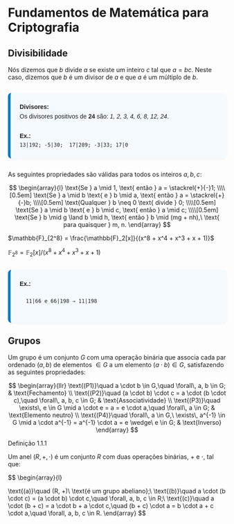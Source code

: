 # Fundamentos de Matemática para Criptografia

## Divisibilidade

Nós dizemos que $b$ divide $a$ se existe um inteiro $c$ tal que $a = bc$. Neste caso, dizemos que $b$ é um divisor de $a$ e que $a$ é um múltiplo de $b$.

<div style="
  max-width: 500px;
  margin: 2em auto;
  padding: 1.5em;
  border-left: 6px solid #007ACC;
  background: #f4faff;
  box-shadow: 0 2px 6px rgba(0,0,0,0.05);
  font-family: sans-serif;
  color: #222;
  border-radius: 8px;
  line-height: 1.6;
">
  <strong>Divisores:</strong><br>
  Os divisores positivos de <strong>24</strong> são: <em>1, 2, 3, 4, 6, 8, 12, 24</em>.<br><br>
  <strong>Ex.:</strong><br>
  <code>13|192; -5|30;&nbsp; 17|289; -3|33; 17|0</code>
</div>

As seguintes propriedades são válidas para todos os inteiros $a, b, c$:

$$
\begin{array}{l}
\text{Se } a \mid 1, \text{ então } a = \stackrel{+}{-}1; \\\\[0.5em]
\text{Se } a \mid b \text{ e } b \mid a, \text{ então } a = \stackrel{+}{-}b; \\\\[0.5em]
\text{Qualquer } b \neq 0 \text{ divide } 0; \\\\[0.5em]
\text{Se } a \mid b \text{ e } b \mid c, \text{ então } a \mid c; \\\\[0.5em]
\text{Se } b \mid g \land b \mid h, \text{ então } b \mid (mg + nh),\ \text{ para quaisquer } m, n.
\end{array}
$$



$\mathbb{F}_{2^8} = \frac{\mathbb{F}_2[x]}{(x^8 + x^4 + x^3 + x + 1)}$

$\mathbb{F}_{2^8} = \mathbb{F}_2[x] \big/ \left(x^8 + x^4 + x^3 + x + 1\right)$

<div style="
  max-width: 500px;
  margin: 2em auto;
  padding: 1.5em;
  border-left: 6px solid #007ACC;
  background: #f4faff;
  box-shadow: 0 2px 6px rgba(0,0,0,0.05);
  font-family: sans-serif;
  color: #222;
  border-radius: 8px;
  line-height: 1.6;
">
  <strong>Ex.:</strong><br>
  <code>
  11|66 e 66|198 &#x21D2; 11|198
  </code>
  
</div>


## Grupos

Um grupo é um conjunto $G$ com uma operação binária que associa cada par ordenado $(a, b)$ de elementos $\in G\ \text{a um elemento}\ (a \cdot b) \in G$, satisfazendo as seguintes propriedades:

$$
\begin{array}{llr}
\text{(P1)}\quad a \cdot b \in G,\quad \forall\, a, b \in G; & \text{Fechamento} \\
\text{(P2)}\quad (a \cdot b) \cdot c = a \cdot (b \cdot c),\quad \forall\, a, b, c \in G; & \text{Associatividade} \\
\text{(P3)}\quad \exists\, e \in G \mid a \cdot e = a = e \cdot a,\quad \forall\, a \in G; & \text{Elemento neutro} \\
\text{(P4)}\quad \forall\, a \in G,\ \exists\, a^{-1} \in G \mid a \cdot a^{-1} = a^{-1} \cdot a = e \wedge\ e \in G; & \text{Inverso}
\end{array}
$$









Definição 1.1.1

Um anel $(R, +, \cdot)$ é um conjunto $R$ com duas operações binárias, $+$ e $\cdot$, tal que:

$$
\begin{array}{l}

\text{(a)}\quad (R, +)\ \text{é um grupo abeliano};\\
\text{(b)}\quad a \cdot (b \cdot c) = (a \cdot b) \cdot c,\quad \forall\, a, b, c \in R;\\
\text{(c)}\quad a \cdot (b + c) = a \cdot b + a \cdot c,\quad (b + c) \cdot a = b \cdot a + c \cdot a,\quad \forall\, a, b, c \in R.
\end{array}
$$
